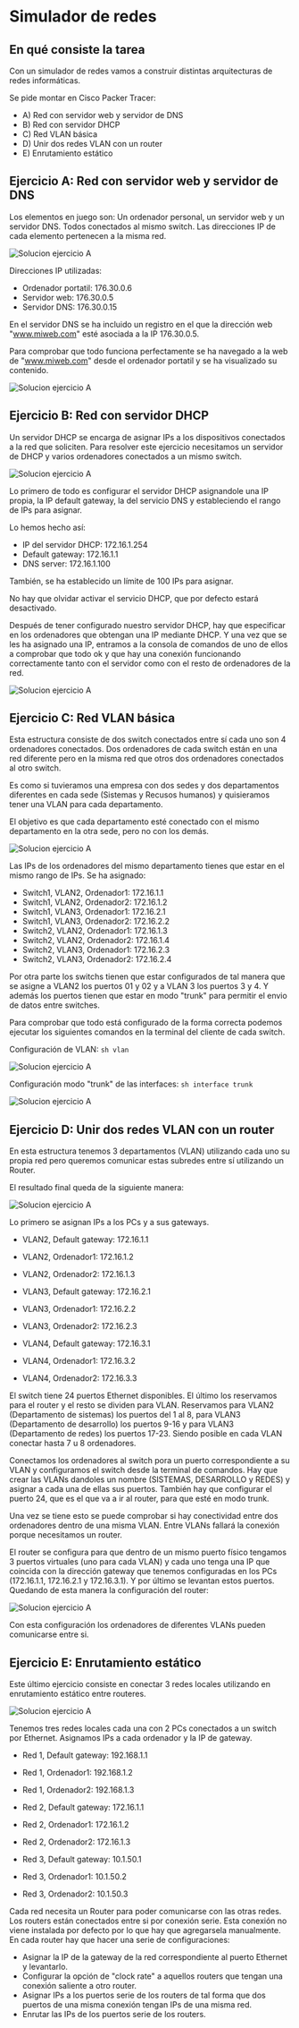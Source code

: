 # Simulador de redes

## En qué consiste la tarea

Con un simulador de redes vamos a construir distintas arquitecturas de redes informáticas.

Se pide montar en Cisco Packer Tracer:

- A) Red con servidor web y servidor de DNS
- B) Red con servidor DHCP
- C) Red VLAN básica
- D) Unir dos redes VLAN con un router
- E) Enrutamiento estático

## Ejercicio A: Red con servidor web y servidor de DNS

Los elementos en juego son: Un ordenador personal, un servidor web y un servidor DNS. Todos conectados al mismo switch.
Las direcciones IP de cada elemento pertenecen a la misma red.

![Solucion ejercicio A](https://github.com/alafa/theegg_ai/blob/master/tarea_39/images/A.PNG?raw=true)


Direcciones IP utilizadas:

- Ordenador portatil: 176.30.0.6
- Servidor web: 176.30.0.5
- Servidor DNS: 176.30.0.15

En el servidor DNS se ha incluido un registro en el que la dirección web "www.miweb.com" esté asociada a la IP 176.30.0.5.

Para comprobar que todo funciona perfectamente se ha navegado a la web de "www.miweb.com" desde el ordenador portatil y
se ha visualizado su contenido.

![Solucion ejercicio A](https://github.com/alafa/theegg_ai/blob/master/tarea_39/images/A_check.PNG?raw=true)

## Ejercicio B: Red con servidor DHCP

Un servidor DHCP se encarga de asignar IPs a los dispositivos conectados a la red que soliciten.
Para resolver este ejercicio necesitamos un servidor de DHCP y varios ordenadores conectados a un mismo switch.

![Solucion ejercicio A](https://github.com/alafa/theegg_ai/blob/master/tarea_39/images/B.PNG?raw=true)

Lo primero de todo es configurar el servidor DHCP asignandole una IP propia, la IP default gateway, la del servicio DNS y estableciendo el
rango de IPs para asignar.

Lo hemos hecho así:
- IP del servidor DHCP: 172.16.1.254
- Default gateway: 172.16.1.1
- DNS server: 172.16.1.100

También, se ha establecido un límite de 100 IPs para asignar.

No hay que olvidar activar el servicio DHCP, que por defecto estará desactivado.

Después de tener configurado nuestro servidor DHCP, hay que especificar en los ordenadores que obtengan una IP mediante DHCP.
Y una vez que se les ha asignado una IP, entramos a la consola de comandos de uno de ellos a comprobar que todo ok y que 
hay una conexión funcionando correctamente tanto con el servidor como con el resto de ordenadores de la red.

![Solucion ejercicio A](https://github.com/alafa/theegg_ai/blob/master/tarea_39/images/B_check.PNG?raw=true)


## Ejercicio C: Red VLAN básica

Esta estructura consiste de dos switch conectados entre sí cada uno son 4 ordenadores conectados. Dos ordenadores de cada
switch están en una red diferente pero en la misma red que otros dos ordenadores conectados al otro switch.

Es como si tuvieramos una empresa con dos sedes y dos departamentos diferentes en cada sede (Sistemas y Recusos humanos) y quisieramos
tener una VLAN para cada departamento. 

El objetivo es que cada departamento esté conectado con el mismo departamento en la otra sede, pero no con los demás.

![Solucion ejercicio A](https://github.com/alafa/theegg_ai/blob/master/tarea_39/images/C.PNG?raw=true)

Las IPs de los ordenadores del mismo departamento tienes que estar en el mismo rango de IPs. Se ha asignado:
- Switch1, VLAN2, Ordenador1: 172.16.1.1
- Switch1, VLAN2, Ordenador2: 172.16.1.2
- Switch1, VLAN3, Ordenador1: 172.16.2.1
- Switch1, VLAN3, Ordenador2: 172.16.2.2
- Switch2, VLAN2, Ordenador1: 172.16.1.3
- Switch2, VLAN2, Ordenador2: 172.16.1.4
- Switch2, VLAN3, Ordenador1: 172.16.2.3
- Switch2, VLAN3, Ordenador2: 172.16.2.4

Por otra parte los switchs tienen que estar configurados de tal manera que se asigne a VLAN2 los puertos 01 y 02 y
a VLAN 3 los puertos 3 y 4. Y además los puertos tienen que estar en modo "trunk" para permitir el envio de datos entre
switches.

Para comprobar que todo está configurado de la forma correcta podemos ejecutar los siguientes comandos en la terminal
del cliente de cada switch.

Configuración de VLAN: `sh vlan`

![Solucion ejercicio A](https://github.com/alafa/theegg_ai/blob/master/tarea_39/images/C_conf.PNG?raw=true)

Configuración modo "trunk" de las interfaces: `sh interface trunk`

![Solucion ejercicio A](https://github.com/alafa/theegg_ai/blob/master/tarea_39/images/C_trunk.PNG?raw=true)


## Ejercicio D: Unir dos redes VLAN con un router

En esta estructura tenemos 3 departamentos (VLAN) utilizando cada uno su propia red pero queremos comunicar estas subredes
entre sí utilizando un Router.

El resultado final queda de la siguiente manera:

![Solucion ejercicio A](https://github.com/alafa/theegg_ai/blob/master/tarea_39/images/D.PNG?raw=true)

Lo primero se asignan IPs a los PCs y a sus gateways.

- VLAN2, Default gateway: 172.16.1.1
- VLAN2, Ordenador1: 172.16.1.2
- VLAN2, Ordenador2: 172.16.1.3


- VLAN3, Default gateway: 172.16.2.1
- VLAN3, Ordenador1: 172.16.2.2
- VLAN3, Ordenador2: 172.16.2.3


- VLAN4, Default gateway: 172.16.3.1
- VLAN4, Ordenador1: 172.16.3.2
- VLAN4, Ordenador2: 172.16.3.3

El switch tiene 24 puertos Ethernet disponibles. El último los reservamos para el router y el resto se dividen para VLAN.
Reservamos para VLAN2 (Departamento de sistemas) los puertos del 1 al 8, para VLAN3 (Departamento de desarrollo) los 
puertos 9-16 y para VLAN3 (Departamento de redes) los puertos 17-23. Siendo posible en cada VLAN conectar hasta 7 u 8 ordenadores.

Conectamos los ordenadores  al switch pora un puerto correspondiente a su VLAN y configuramos el switch desde la terminal de comandos.
Hay que crear las VLANs dandoles un nombre (SISTEMAS, DESARROLLO y REDES) y asignar a cada una de ellas sus puertos.
También hay que configurar el puerto 24, que es el que va a ir al router, para que esté en modo trunk.

Una vez se tiene esto se puede comprobar si hay conectividad entre dos ordenadores dentro de una misma VLAN. Entre VLANs
fallará la conexión porque necesitamos un router.

El router se configura para que dentro de un mismo puerto físico tengamos 3 puertos virtuales (uno para cada VLAN) y cada uno
tenga una IP que coincida con la dirección gateway que tenemos configuradas en los PCs (172.16.1.1, 172.16.2.1 y 172.16.3.1).
Y por último se levantan estos puertos. Quedando de esta manera la configuración del router:

![Solucion ejercicio A](https://github.com/alafa/theegg_ai/blob/master/tarea_39/images/D_router_conf.PNG?raw=true)

Con esta configuración los ordenadores de diferentes VLANs pueden comunicarse entre si.

## Ejercicio E: Enrutamiento estático

Este último ejercicio consiste en conectar 3 redes locales utilizando en enrutamiento estático entre routeres.

![Solucion ejercicio A](https://github.com/alafa/theegg_ai/blob/master/tarea_39/images/E.PNG?raw=true)

Tenemos tres redes locales cada una con 2 PCs conectados a un switch por Ethernet.
Asignamos IPs a cada ordenador y la IP de gateway.

- Red 1, Default gateway: 192.168.1.1
- Red 1, Ordenador1: 192.168.1.2
- Red 1, Ordenador2: 192.168.1.3


- Red 2, Default gateway: 172.16.1.1
- Red 2, Ordenador1: 172.16.1.2
- Red 2, Ordenador2: 172.16.1.3


- Red 3, Default gateway: 10.1.50.1
- Red 3, Ordenador1: 10.1.50.2
- Red 3, Ordenador2: 10.1.50.3

Cada red necesita un Router para poder comunicarse con las otras redes.
Los routers están conectados entre si por conexión serie. Esta conexión no viene instalada por defecto por lo que hay que agregarsela manualmente.
En cada router hay que hacer una serie de configuraciones:
- Asignar la IP de la gateway de la red correspondiente al puerto Ethernet y levantarlo.
- Configurar la opción de "clock rate" a aquellos routers que tengan una conexión saliente a otro router.
- Asignar IPs a los puertos serie de los routers de tal forma que dos puertos de una misma conexión tengan IPs de una misma red.
- Enrutar las IPs de los puertos serie de los routers.
